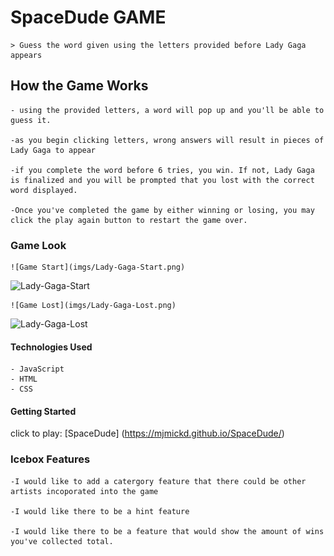 # SpaceDude GAME

    > Guess the word given using the letters provided before Lady Gaga appears 

## How the Game Works 

    - using the provided letters, a word will pop up and you'll be able to guess it. 

    -as you begin clicking letters, wrong answers will result in pieces of Lady Gaga to appear 

    -if you complete the word before 6 tries, you win. If not, Lady Gaga is finalized and you will be prompted that you lost with the correct word displayed. 

    -Once you've completed the game by either winning or losing, you may click the play again button to restart the game over. 

### Game Look 
    ![Game Start](imgs/Lady-Gaga-Start.png)
<img width="1206" alt="Lady-Gaga-Start" src="https://user-images.githubusercontent.com/108112112/215137671-e0cc342a-b30e-423b-9d48-d22fffd3c3e0.png">       

    ![Game Lost](imgs/Lady-Gaga-Lost.png)
   
<img width="1227" alt="Lady-Gaga-Lost" src="https://user-images.githubusercontent.com/108112112/215138350-03eda30b-357c-4b82-a71a-dc2d063b33e8.png">

#### Technologies Used 
    - JavaScript
    - HTML
    - CSS 

#### Getting Started 

click to play: [SpaceDude] (https://mjmickd.github.io/SpaceDude/)

### Icebox Features
    -I would like to add a catergory feature that there could be other artists incoporated into the game 

    -I would like there to be a hint feature 

    -I would like there to be a feature that would show the amount of wins you've collected total. 

